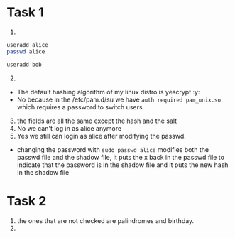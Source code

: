 # Task 1 
1. 
```bash
useradd alice
passwd alice

useradd bob
```
2. 
-  The default hashing algorithm of my linux distro is yescrypt :y:
- No because in the /etc/pam.d/su we have `auth required pam_unix.so` which requires a password to switch users.
3. the fields are all the same except  the hash and the salt
4. No we can't log in as alice anymore 
5. Yes we still can login as alice after modifying the passwd.
- changing the password with `sudo passwd alice` modifies both the passwd file and the shadow file, it puts the x back in the passwd file to indicate that the password is in the shadow file and it puts the new hash in the shadow file

# Task 2 
1. the ones that are not checked are palindromes and birthday.
2. 
